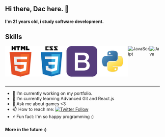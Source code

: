 ## Hi there, Dac here. 👋
#### I'm 21 years old, i study software development.
## Skills

<div style="display:flex; justify-content: center"> 
  <img alt="HTML5"  width="100px" src="https://raw.githubusercontent.com/github/explore/80688e429a7d4ef2fca1e82350fe8e3517d3494d/topics/html/html.png" />

  <img alt="CSS"  width="100px" src="https://raw.githubusercontent.com/github/explore/80688e429a7d4ef2fca1e82350fe8e3517d3494d/topics/css/css.png" />

  <img alt="Bootstrap" width="100px" src="https://raw.githubusercontent.com/github/explore/80688e429a7d4ef2fca1e82350fe8e3517d3494d/topics/bootstrap/bootstrap.png" />

  <img alt="Python"  width="100px" src="https://raw.githubusercontent.com/github/explore/80688e429a7d4ef2fca1e82350fe8e3517d3494d/topics/python/python.png" />

  <img alt="JavaScript" src="https://cdn.jsdelivr.net/npm/programming-languages-logos/src/javascript/javascript.png" height="100">

  <img alt="Java" src="https://cdn.jsdelivr.net/npm/programming-languages-logos@0.0.3/src/java/java.png" height="100">
</div>

<br/>

---

- 🔭 I’m currently working on my portfolio.
- 🌱 I’m currently learning Advanced Git and React.js
- 💬 Ask me about games <3
- 📫 How to reach me: [![Twitter Follow](https://img.shields.io/twitter/follow/dac228?color=1DA1F2&label=Dac228&logo=twitter&style=for-the-badge)](https://twitter.com/dac228)
- ⚡ Fun fact: I'm so happy programming :)

#### More in the future :)

[Python]: Python
